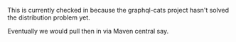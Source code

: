 This is currently checked in because the graphql-cats project hasn't solved the distribution problem yet.

Eventually we would pull then in via Maven central say. 